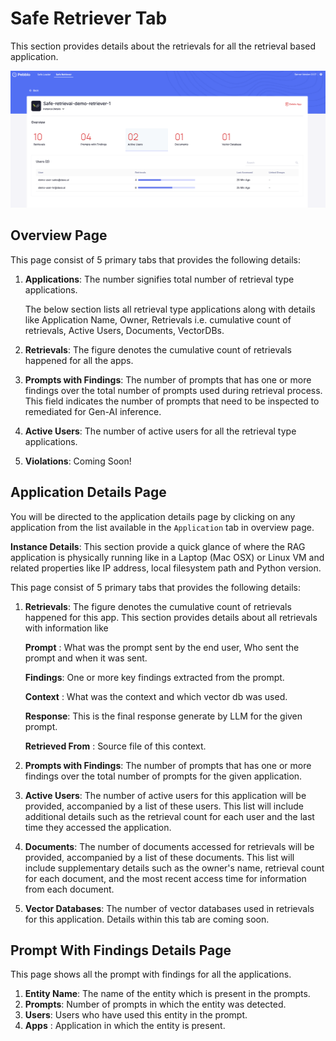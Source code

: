 # Safe Retriever Tab

This section provides details about the retrievals for all the retrieval based application.

![Pebblo UI](../static/img/pebblo-saferetriever-ui.png)

## Overview Page

This page consist of 5 primary tabs that provides the following details:

1. **Applications**:
   The number signifies total number of retrieval type applications.

   The below section lists all retrieval type applications along with details like Application Name, Owner, Retrievals i.e. cumulative count of retrievals, Active Users, Documents, VectorDBs.

2. **Retrievals**:
   The figure denotes the cumulative count of retrievals happened for all the apps.

3. **Prompts with Findings**:
   The number of prompts that has one or more findings over the total number of prompts used during retrieval process. This field indicates the number of prompts that need to be inspected to remediated for Gen-AI inference.

4. **Active Users**:
   The number of active users for all the retrieval type applications.

5. **Violations**:
   Coming Soon!

## Application Details Page

You will be directed to the application details page by clicking on any application from the list available in the `Application` tab in overview page.

**Instance Details**:
This section provide a quick glance of where the RAG application is physically running like in a Laptop (Mac OSX) or Linux VM and related properties like IP address, local filesystem path and Python version.

This page consist of 5 primary tabs that provides the following details:

1. **Retrievals**: The figure denotes the cumulative count of retrievals happened for this app.
   This section provides details about all retrievals with information like

   **Prompt** : What was the prompt sent by the end user, Who sent the prompt and when it was sent.

   **Findings**: One or more key findings extracted from the prompt.

   **Context** : What was the context and which vector db was used.

   **Response**: This is the final response generate by LLM for the given prompt.

   **Retrieved From** : Source file of this context.

2. **Prompts with Findings**: The number of prompts that has one or more findings over the total number of prompts for the given application.

3. **Active Users**: The number of active users for this application will be provided, accompanied by a list of these users. This list will include additional details such as the retrieval count for each user and the last time they accessed the application.

4. **Documents**: The number of documents accessed for retrievals will be provided, accompanied by a list of these documents. This list will include supplementary details such as the owner's name, retrieval count for each document, and the most recent access time for information from each document.

5. **Vector Databases**: The number of vector databases used in retrievals for this application.
   Details within this tab are coming soon.

## Prompt With Findings Details Page

This page shows all the prompt with findings for all the applications.

1. **Entity Name**: The name of the entity which is present in the prompts.
2. **Prompts**: Number of prompts in which the entity was detected.
3. **Users**: Users who have used this entity in the prompt.
4. **Apps** : Application in which the entity is present.